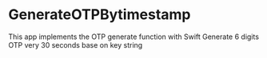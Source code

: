 # GenerateOTPBytimestamp

This app implements the OTP generate function with Swift
Generate 6 digits OTP very 30 seconds base on key string
